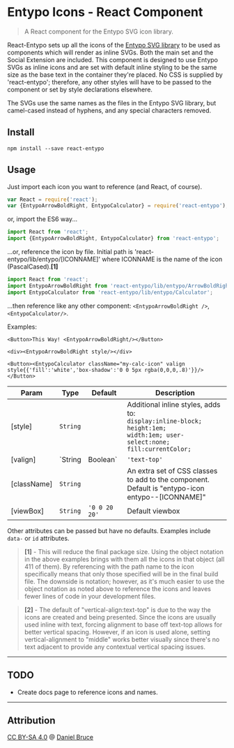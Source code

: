 # Entypo Icons - React Component
> A React component for the Entypo SVG icon library.

React-Entypo sets up all the icons of the [Entypo SVG library](http://www.entypo.com/ "Entypo") to be used as components which will render as inline SVGs. Both the main set and the Social Extension are included. This component is designed to use Entypo SVGs as inline icons and are set with default inline styling to be the same size as the base text in the container they're placed. No CSS is supplied by 'react-entypo'; therefore, any other styles will have to be passed to the component or set by style declarations elsewhere.

The SVGs use the same names as the files in the Entypo SVG library, but camel-cased instead of hyphens, and any special characters removed.


## Install

```
npm install --save react-entypo
```

## Usage

Just import each icon you want to reference (and React, of course).

```js
var React = require('react');
var {EntypoArrowBoldRight, EntypoCalculator} = require('react-entypo');
```

or, import the ES6 way...

```js
import React from 'react';
import {EntypoArrowBoldRight, EntypoCalculator} from 'react-entypo';
```

...or, reference the icon by file. Initial path is 'react-entypo/lib/entypo/[ICONNAME]' where ICONNAME is the name of the icon (PascalCased).**[1]**
```js
import React from 'react';
import EntypoArrowBoldRight from 'react-entypo/lib/entypo/ArrowBoldRight';
import EntypoCalculator from 'react-entypo/lib/entypo/Calculator';
```

...then reference like any other component: `<EntypoArrowBoldRight />`, `<EntypoCalculator/>`.

Examples:
```
<Button>This Way! <EntypoArrowBoldRight/></Button>

<div><EntypoArrowBoldRight style/></div>

<Button><EntypoCalculator className="my-calc-icon" valign style{{'fill':'white','box-shadow':'0 0 5px rgba(0,0,0,.8)'}}/></Button>
```

| Param | Type | Default | Description |
| --- | --- | --- | --- |
| [style] | `String` |  | Additional inline styles, adds to: <br>`display:inline-block;`<br>`height:1em;`<br>`width:1em; user-select:none;`<br>`fill:currentColor;` |
| [valign] | `String | Boolean` | `'text-top'` | Adds `vertical-align:[valign]` to the standard styles (above, see **[2]**). <br>If `false`, does not output `'vertical-align:...'` to style attribute.<br>If `true` or used without a value, will set to  `vertical-align:middle`. |
| [className] | `String` |  | An extra set of CSS classes to add to the component. <br>Default is "entypo-icon entypo--[ICONNAME]" |
| [viewBox] | `String` | `'0 0 20 20'` | Default viewbox |

Other attributes can be passed but have no defaults. Examples include `data-` or `id` attributes.

> **[1]** - This will reduce the final package size.  Using the object notation in the above examples brings with them all the icons in that object (all 411 of them).  By referencing with the path name to the icon specifically means that only those specified will be in the final build file.  The downside is notation; however, as it's much easier to use the object notation as noted above to reference the icons and leaves fewer lines of code in your development files.</small>

> **[2]** - The default of "vertical-align:text-top" is due to the way the icons are created and being presented.  Since the icons are usually used inline with text, forcing alignment to base off text-top allows for better vertical spacing.  However, if an icon is used alone, setting vertical-alignment to "middle" works better visually since there's no text adjacent to provide any contextual vertical spacing issues.

---
## TODO

- Create docs page to reference icons and names.

---
## Attribution
[CC BY-SA 4.0](https://creativecommons.org/licenses/by-sa/4.0/) @ [Daniel Bruce](http://www.entypo.com/ "Entypo")
